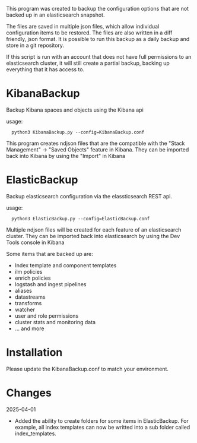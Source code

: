 This program was created to backup the configuration options that are not backed up in an elasticsearch snapshot. 

The files are saved in multiple json files, which allow individual configuration items to be restored. The files are also written in a diff friendly, json format. It is possible to run this backup as a daily backup and store in a git repository.

If this script is run with an account that does not have full permissions to an elasticsearch cluster, it will still create a partial backup, backing up everything that it has access to.

# KibanaBackup

Backup Kibana spaces and objects using the Kibana api

usage:
```
  python3 KibanaBackup.py --config=KibanaBackup.conf
```

This program creates ndjson files that are the compatible with the "Stack Management" -> "Saved Objects" feature in Kibana. They can be imported back into Kibana by using the "Import" in Kibana

# ElasticBackup

Backup elasticsearch configuration via the elassticsearch REST api.

usage:
```
  python3 ElasticBackup.py --config=ElasticBackup.conf
```

Multiple ndjson files will be created for each feature of an elasticsearch cluster. They can be imported back into elasticsearch by using the Dev Tools console in Kibana

Some items that are backed up are:
* Index template and component templates
* ilm policies
* enrich policies
* logstash and ingest pipelines
* aliases
* datastreams
* transforms
* watcher
* user and role permissions
* cluster stats and monitoring data
* ... and more


# Installation

Please update the KibanaBackup.conf to match your environment.

# Changes

2025-04-01
* Added the ability to create folders for some items in ElasticBackup. For example, all index templates can now be writted into a sub folder called index_templates.
